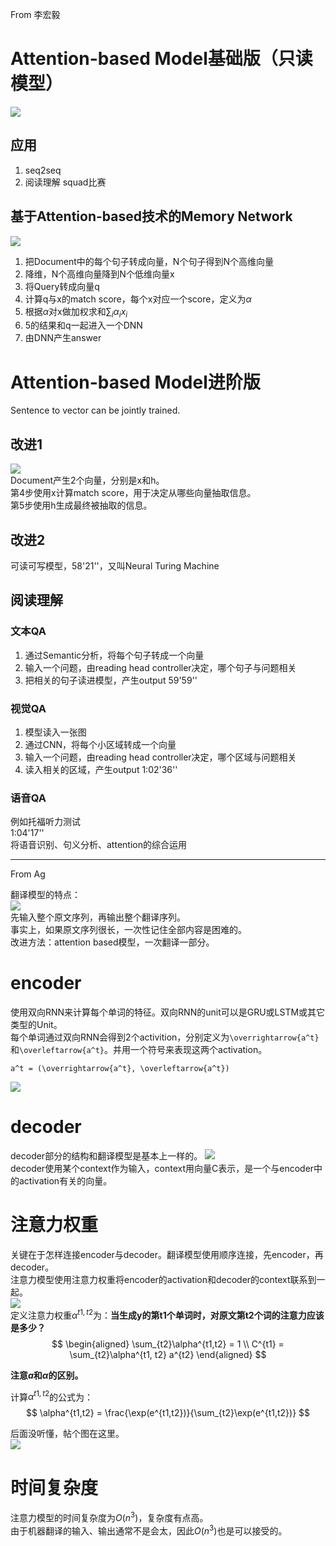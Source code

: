 From 李宏毅

# Attention-based Model基础版（只读模型）

![](/assets/images/Chapter10/88.png)   

## 应用

1. seq2seq  
2. 阅读理解 squad比赛  

## 基于Attention-based技术的Memory Network  

![](/assets/images/Chapter10/89.png)   
1. 把Document中的每个句子转成向量，N个句子得到N个高维向量  
2. 降维，N个高维向量降到N个低维向量x  
3. 将Query转成向量q  
4. 计算q与x的match score，每个x对应一个score，定义为$\alpha$  
5. 根据$\alpha$对x做加权求和$\sum_i\alpha_i x_i$  
6. 5的结果和q一起进入一个DNN  
7. 由DNN产生answer  

# Attention-based Model进阶版

Sentence to vector can be jointly trained.  

## 改进1

![](/assets/images/Chapter10/90.png)   
Document产生2个向量，分别是x和h。  
第4步使用x计算match score，用于决定从哪些向量抽取信息。  
第5步使用h生成最终被抽取的信息。  

## 改进2
可读可写模型，58'21''，又叫Neural Turing Machine  

## 阅读理解

### 文本QA
1. 通过Semantic分析，将每个句子转成一个向量  
2. 输入一个问题，由reading head controller决定，哪个句子与问题相关  
3. 把相关的句子读进模型，产生output
59'59''

### 视觉QA

1. 模型读入一张图  
2. 通过CNN，将每个小区域转成一个向量  
3. 输入一个问题，由reading head controller决定，哪个区域与问题相关  
4. 读入相关的区域，产生output
1:02'36''

### 语音QA

例如托福听力测试  
1:04'17''  
将语音识别、句义分析、attention的综合运用

---------------------------------------------------------

From Ag

翻译模型的特点：  
![](/assets/images/Chapter10/56.png)   
先输入整个原文序列，再输出整个翻译序列。  
事实上，如果原文序列很长，一次性记住全部内容是困难的。  
改进方法：attention based模型，一次翻译一部分。  

# encoder  
使用双向RNN来计算每个单词的特征。双向RNN的unit可以是GRU或LSTM或其它类型的Unit。  
每个单词通过双向RNN会得到2个activition，分别定义为`\overrightarrow{a^t}`和`\overleftarrow{a^t}`。并用一个符号来表现这两个activation。    

```
a^t = (\overrightarrow{a^t}, \overleftarrow{a^t})
```

![](/assets/images/Chapter10/57.png)   

# decoder  
decoder部分的结构和翻译模型是基本上一样的。
![](/assets/images/Chapter10/58.png)   
decoder使用某个context作为输入，context用向量C表示，是一个与encoder中的activation有关的向量。    

# 注意力权重   

关键在于怎样连接encoder与decoder。翻译模型使用顺序连接，先encoder，再decoder。  
注意力模型使用注意力权重将encoder的activation和decoder的context联系到一起。  
![](/assets/images/Chapter10/59.png)   
定义注意力权重$\alpha^{t1,t2}$为：**当生成y的第t1个单词时，对原文第t2个词的注意力应该是多少？**    
$$
\begin{aligned}
\sum_{t2}\alpha^{t1,t2} = 1   \\
C^{t1} = \sum_{t2}\alpha^{t1, t2} a^{t2}
\end{aligned}
$$

**注意$a$和$\alpha$的区别。**  

计算$\alpha^{t1,t2}$的公式为：  
$$
\alpha^{t1,t2} = \frac{\exp(e^{t1,t2})}{\sum_{t2}\exp(e^{t1,t2})}
$$

后面没听懂，帖个图在这里。  
![](/assets/images/Chapter10/60.png)   

# 时间复杂度

注意力模型的时间复杂度为$O(n^3)$，复杂度有点高。  
由于机器翻译的输入、输出通常不是会太，因此$O(n^3)$也是可以接受的。  
